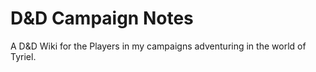 # D&D Campaign Notes 

A D&D Wiki for the Players in my campaigns adventuring in the world of Tyriel.
